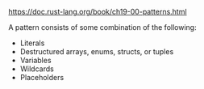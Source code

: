 https://doc.rust-lang.org/book/ch19-00-patterns.html

A pattern consists of some combination of the following:

-   Literals
-   Destructured arrays, enums, structs, or tuples
-   Variables
-   Wildcards
-   Placeholders